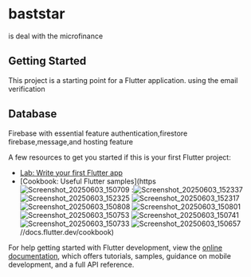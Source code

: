 # baststar

is deal with the microfinance  

## Getting Started

This project is a starting point for a Flutter application.
using the email verification
## Database
Firebase with essential feature authentication,firestore firebase,message,and hosting feature 

A few resources to get you started if this is your first Flutter project:

- [Lab: Write your first Flutter app](https://docs.flutter.dev/get-started/codelab)
- [Cookbook: Useful Flutter samples](https![Screenshot_20250603_150709](https://github.com/user-attachments/assets/1fd74c00-5ca4-4921-8ffa-132bf06abb0d)
:![Screenshot_20250603_152337](https://github.com/user-attachments/assets/30c99a3f-fcb8-4310-a7bc-ab54859d46bc)
![Screenshot_20250603_152325](https://github.com/user-attachments/assets/f3b7b245-6083-4ae3-8d3d-2931c4c93f99)
![Screenshot_20250603_152317](https://github.com/user-attachments/assets/e36744c9-7208-4180-acfe-7b054174a926)
![Screenshot_20250603_150808](https://github.com/user-attachments/assets/8d248867-48e2-4b47-af63-19c4cbc4889c)
![Screenshot_20250603_150801](https://github.com/user-attachments/assets/cb6e90ec-aada-47f0-914d-af9c29409504)
![Screenshot_20250603_150753](https://github.com/user-attachments/assets/47a01e74-16dd-4e67-a54e-459e14af9010)
![Screenshot_20250603_150741](https://github.com/user-attachments/assets/820fe2f6-1330-46da-8bdc-8b3909368b20)
![Screenshot_20250603_150733](https://github.com/user-attachments/assets/4a50da69-8c04-4091-aa7b-f36b4f1bcc32)
![Screenshot_20250603_150657](https://github.com/user-attachments/assets/2fa93249-36e1-4229-b4ca-5665c9473990)
//docs.flutter.dev/cookbook)

For help getting started with Flutter development, view the
[online documentation](https://docs.flutter.dev/), which offers tutorials,
samples, guidance on mobile development, and a full API reference.
